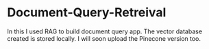 # Document-Query-Retreival
In this I used RAG to build document query app.
The vector database created is stored locally. I will soon upload the Pinecone version too. 
